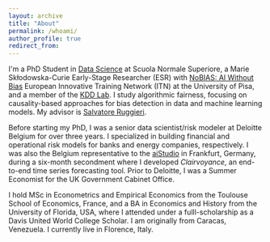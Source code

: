 ```yaml
---
layout: archive
title: "About"
permalink: /whoami/
author_profile: true
redirect_from:
---
```


I'm a PhD Student in [Data Science](https://www.phd-ai.it/) at Scuola Normale Superiore, a Marie Skłodowska-Curie Early-Stage Researcher (ESR) with [NoBIAS: AI Without Bias](https://nobias-project.eu/) European Innovative Training Network (ITN) at the University of Pisa, and a member of the [KDD Lab](https://kdd.isti.cnr.it/). I study algorithmic fairness, focusing on causality-based approaches for bias detection in data and machine learning models. My advisor is [Salvatore Ruggieri](http://pages.di.unipi.it/ruggieri/).

Before starting my PhD, I was a senior data scientist/risk modeler at Deloitte Belgium for over three years. I specialized in building financial and operational risk models for banks and energy companies, respectively. I was also the Belgium representative to the [aiStudio](https://www2.deloitte.com/de/de/pages/risk/solutions/aistudio.html) in Frankfurt, Germany, during a six-month secondment where I developed *Clairvoyance*, an end-to-end time series forecasting tool. Prior to Deloitte, I was a Summer Economist for the UK Government Cabinet Office.

I hold MSc in Econometrics and Empirical Economics from the Toulouse School of Economics, France, and a BA in Economics and History from the University of Florida, USA, where I attended under a fulll-scholarship as a Davis United World College Scholar. I am originally from Caracas, Venezuela. I currently live in Florence, Italy.
